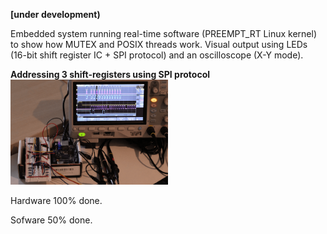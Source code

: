 **[under development)**

Embedded system running real-time software (PREEMPT_RT Linux kernel) to show how MUTEX and POSIX threads work. Visual output using LEDs (16-bit shift register IC + SPI protocol) and an oscilloscope (X-Y mode).

**Addressing 3 shift-registers using SPI protocol**
<img src="https://github.com/RicardoATB/mutex-visualizer/blob/main/misc/prototype.gif" width="50%" height="50%" />

Hardware 100% done.

Sofware 50% done.
